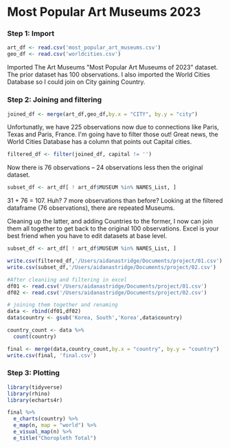 #  Most Popular Art Museums 2023

### Step 1: Import
```r
art_df <- read.csv('most_popular_art_museums.csv')
geo_df <- read.csv('worldcities.csv')
```

Imported The Art Museums "Most Popular Art Museums of 2023" dataset. The prior dataset has 100 observations.
I also imported the World Cities Database so I could join on City gaining Country.

### Step 2: Joining and filtering

```r
joined_df <- merge(art_df,geo_df,by.x = "CITY", by.y = "city") 
```
Unfortunatly, we have 225 observations now due to connections like Paris, Texas and Paris, France. I'm going have to filter those out! Great news, the World Cities Database has a column that points out Capital cities.

```r
filtered_df <- filter(joined_df, capital != '')
```
Now there is 76 observations – 24 observations less then the original dataset.

```r
subset_df <- art_df[ ! art_df$MUSEUM %in% NAMES_List, ]
```

31 + 76 = 107.
Huh? 7 more observations than before?
Looking at the filtered dataframe (76 observations), there are repeated Museums.

Cleaning up the latter, and adding Countries to the former, I now can join them all together to get back to the original 100 observations.
Excel is your best friend when you have to edit datasets at base level.

```r
subset_df <- art_df[ ! art_df$MUSEUM %in% NAMES_List, ]
```

```r
write.csv(filtered_df,'/Users/aidanastridge/Documents/project/01.csv')
write.csv(subset_df,'/Users/aidanastridge/Documents/project/02.csv')

#After cleaniing and filtering in excel
df01 <- read.csv('/Users/aidanastridge/Documents/project/01.csv')
df02 <- read.csv('/Users/aidanastridge/Documents/project/02.csv')

# joining them together and renaming
data <- rbind(df01,df02)
data$country <- gsub('Korea, South','Korea',data$country)

country_count <- data %>%
  count(country)

final <- merge(data,country_count,by.x = "country", by.y = "country")
write.csv(final, 'final.csv')
```

### Step 3: Plotting

```r
library(tidyverse)
library(rhino)
library(echarts4r)

final %>%
  e_charts(country) %>%
  e_map(n, map = "world") %>%
  e_visual_map(n) %>%
  e_title("Choropleth Total")

```

